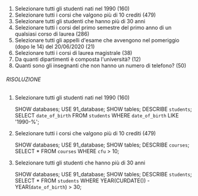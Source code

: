 1. Selezionare tutti gli studenti nati nel 1990 (160)
2. Selezionare tutti i corsi che valgono più di 10 crediti (479)
3. Selezionare tutti gli studenti che hanno più di 30 anni
4. Selezionare tutti i corsi del primo semestre del primo anno di un qualsiasi corso di
   laurea (286)
5. Selezionare tutti gli appelli d'esame che avvengono nel pomeriggio (dopo le 14) del
   20/06/2020 (21)
6. Selezionare tutti i corsi di laurea magistrale (38)
7. Da quanti dipartimenti è composta l'università? (12)
8. Quanti sono gli insegnanti che non hanno un numero di telefono? (50)

###### RISOLUZIONE

1.  Selezionare tutti gli studenti nati nel 1990 (160)

    SHOW databases;
    USE 91_database;
    SHOW tables;
    DESCRIBE `students`;
    SELECT `date_of_birth` FROM `students` WHERE `date_of_birth` LIKE '1990-%';

2.  Selezionare tutti i corsi che valgono più di 10 crediti (479)

    SHOW databases;
    USE 91_database;
    SHOW tables;
    DESCRIBE `courses`;
    SELECT * FROM `courses` WHERE `cfu` > 10;

3. Selezionare tutti gli studenti che hanno più di 30 anni

    SHOW databases;
    USE 91_database;
    SHOW tables;
    DESCRIBE `students`;
    SELECT * FROM `students` WHERE YEAR(CURDATE()) - YEAR(`date_of_birth`) > 30;
